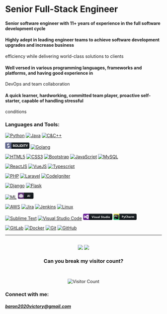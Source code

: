 # Senior Full-Stack Engineer

#### Senior software engineer with 11+ years of experience in the full software development cycle

#### Highly adept in leading engineer teams to achieve software development upgrades and increase business
efficiency while delivering world-class solutions to clients

#### Well versed in various programming languages, frameworks and platforms, and having good experience in
DevOps and team collaboration

#### A quick learner, hardworking, committed team player, proactive self-starter, capable of handling stressful
conditions

### Languages and Tools:
[![Python](https://img.shields.io/badge/-Python-black?style=flat&logo=python&link=https://github.com/baron102/)](https://github.com/baron102/)
[![Java](https://img.shields.io/badge/Java-orange?style=flat&logo=java&logoColor=white&link=https://github.com/baron102/)](https://github.com/baron102/)
[![C&C++](https://img.shields.io/badge/-C%20&%20C++-659ad2?style=flat&logo=c%2B%2B&logoColor=ffffff&link=https://github.com/baron102/)](https://github.com/baron102/)

[![Solidity](https://github.com/baron102/baron102/blob/main/solidity.png)](https://github.com/baron102/)
[![Golang](https://img.shields.io/badge/-Golang-5127B6?style=flat&logo=golang&link=https://github.com/baron102/)](https://github.com/baron102/) 


[![HTML5](https://img.shields.io/badge/-HTML5-E34F26?style=flat&logo=html5&logoColor=white&link=https://github.com/baron102/)](https://github.com/baron102/) 
[![CSS3](https://img.shields.io/badge/-CSS3-1572B6?style=flat&logo=css3&link=https://github.com/baron102/)](https://github.com/baron102/) 
[![Bootstrap](https://img.shields.io/badge/-Bootstrap-563D7C?style=flat&logo=bootstrap&link=https://github.com/baron102/)](https://github.com/baron102/)
[![JavaScript](https://img.shields.io/badge/-JavaScript-black?style=flat&logo=javascript&link=https://github.com/baron102/)](https://github.com/baron102/)
[![MySQL](https://img.shields.io/badge/-MySQL-black?style=flat&logo=mysql&link=https://github.com/baron102/)](https://github.com/baron102/)

[![ReactJS](https://img.shields.io/badge/-ReactJS-61DAFB?style=flat&logo=react&logoColor=white&link=https://github.com/baron102/)](https://github.com/baron102/) 
[![VueJS](https://img.shields.io/badge/-VueJS-green?style=flat&logo=vue.js&logoColor=white&link=https://github.com/baron102/)](https://github.com/baron102/) 
[![Typescript](https://img.shields.io/badge/-Typescript-green?style=flat&logo=Typescript&logoColor=white&link=https://github.com/baron102/)](https://github.com/baron102/) 

[![PHP](https://img.shields.io/badge/-PHP-black?style=flat&logo=php&link=https://github.com/baron102/)](https://github.com/baron102/)
[![Laravel](https://img.shields.io/badge/-Laravel-black?style=flat&logo=Laravel&link=https://github.com/baron102/)](https://github.com/baron102/)
[![CodeIgniter](https://img.shields.io/badge/-CodeIgniter-black?style=flat&logo=CodeIgniter&link=https://github.com/baron102/)](https://github.com/baron102/)

[![Django](https://img.shields.io/badge/-django-black?style=flat&logo=django)](https://github.com/baron102/)
[![Flask](https://img.shields.io/badge/-Flask-gray?style=flat&logo=flask)](https://github.com/baron102/)

[![ML](https://img.shields.io/badge/-Machine%20Learning-102230?style=flat)](https://github.com/baron102/)
[![AI](https://github.com/SvenCelin/SvenCelin/blob/master/Badges/ai.png)](https://github.com/baron102/)

[![AWS](https://img.shields.io/badge/-AWS-323232?style=flat&logo=aws&logoColor=white&logoColor=0052CC)](https://github.com/baron102/)
[![Jira](https://img.shields.io/badge/-Jira-222222?style=flat&logo=jira-software&logoColor=white&logoColor=0052CC)](https://github.com/baron102/)
[![Jenkins](https://img.shields.io/badge/-Jenkins-424242?style=flat&logo=jenkins-software&logoColor=white&logoColor=0052CC)](https://github.com/baron102/)
[![Linux](https://img.shields.io/badge/-Linux-222222?style=flat&logo=linux&logoColor=FCC624)](https://github.com/baron102/)

[![Sublime Text](http://img.shields.io/badge/-Sublime%20Text-3C4858?style=flat&logo=sublime-text)](https://github.com/baron102/)
[![Visual Studio Code](https://img.shields.io/badge/-VSCode-444444?style=flat&logo=visual-studio-code&logoColor=007ACC)](https://github.com/baron102/)
[![Visual Studio](https://github.com/SvenCelin/SvenCelin/blob/master/Badges/visualstudio.png)](https://github.com/baron102/)
[![PyCharm](https://github.com/SvenCelin/SvenCelin/blob/master/Badges/pycharm.png)](https://github.com/baron102/)

[![GitLab](https://img.shields.io/badge/-GitLab-FCA121?style=flat&logo=gitlab&link=https://github.com/baron102/)](https://github.com/baron102/)
[![Docker](https://img.shields.io/badge/-Docker-black?style=flat&logo=docker&link=https://github.com/baron102/)](https://github.com/baron102/) 
[![Git](https://img.shields.io/badge/-Git-black?style=flat&logo=git&link=https://github.com/baron102/)](https://github.com/baron102/) 
[![GitHub](https://img.shields.io/badge/-GitHub-181717?style=flat&logo=github&link=https://github.com/baron102/)](https://github.com/baron102/)
<br />

---

<div align="center">

<br/>
<img height="150px" src="https://github-readme-stats.vercel.app/api/top-langs/?username=baron102&layout=compact&theme=dracula&private=true">
<img height="150px" src="https://github-readme-stats.vercel.app/api?username=baron102&show_icons=true&theme=dracula&count_private=true&private=true">
<br/>

### Can you break my visitor count?

<br />

![Visitor Count](https://profile-counter.glitch.me/Shing-Ho/count.svg)

</div>

### Connect with me:
##### baron2020victory@gmail.com

[github]: https://github.com/baron102/
[Email]: baron2020victory@gmail.com

<!---
baron102/baron102 is a ✨ special ✨ repository because its `README.md` (this file) appears on your GitHub profile.
You can click the Preview link to take a look at your changes.
--->
